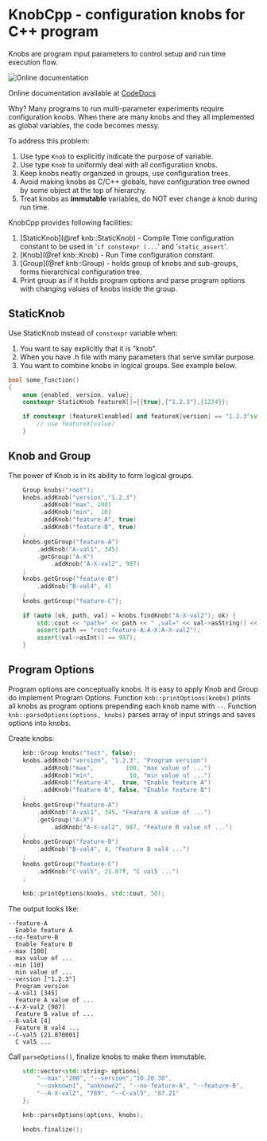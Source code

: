 # KnobCpp - configuration knobs for C++ program 
Knobs are program input parameters to control setup
and run time execution flow. 

![Online documentation](https://codedocs.xyz/curoles/knobcpp.svg)

Online documentation available at [CodeDocs](https://codedocs.xyz/curoles/knobcpp/)

Why? Many programs to run multi-parameter experiments require configuration knobs.
When there are many knobs and they all implemented as global variables,
the code becomes messy.

To address this problem:
 1. Use type `Knob` to explicitly indicate the purpose of variable.
 2. Use type `Knob` to uniformly deal with
    all configuration knobs.
 3. Keep knobs neatly organized in groups, use configuration trees.
 4. Avoid making knobs as C/C++ globals, have configuration tree owned
    by some object at the top of hierarchy.
 5. Treat knobs as **immutable** variables, do NOT ever change a knob
    during run time.

KnobCpp provides following facilities:
 1. [StaticKnob](@ref knb::StaticKnob) - Compile Time configuration constant
    to be used in '`if constexpr (...`' and '`static_assert`'.
 2. [Knob](@ref knb::Knob) - Run Time configuration constant.
 3. [Group](@ref knb::Group) - holds group of knobs and sub-groups,
    forms hierarchical configuration tree. 
 4. Print group as if it holds program options
    and parse program options with changing values of knobs inside the group.


## StaticKnob

Use StaticKnob instead of `constexpr` variable when:
 1. You want to say explicitly that it is "knob".
 2. When you have .h file with many parameters that serve
    similar purpose.
 3. You want to combine knobs in logical groups. See example below.

```cpp
bool some_function()
{
    enum {enabled, version, value};
    constexpr StaticKnob featureX[]={{true},{"1.2.3"},{1234}};

    if constexpr (featureX[enabled] and featureX[version] == "1.2.3"sv) {
        // use featureX[value]
    }
```

## Knob and Group

The power of Knob is in its ability to form logical groups.

```cpp
    Group knobs("root");
    knobs.addKnob("version","1.2.3")
         .addKnob("max", 100)
         .addKnob("min",  10)
         .addKnob("feature-A", true)
         .addKnob("feature-B", true)
    ;
    knobs.getGroup("feature-A")
        .addKnob("A-val1", 345)
        .getGroup("A-X")
            .addKnob("A-X-val2", 987)
    ;
    knobs.getGroup("feature-B")
        .addKnob("B-val4", 4)
    ;
    knobs.getGroup("feature-C");

    if (auto [ok, path, val] = knobs.findKnob("A-X-val2"); ok) {
        std::cout << "path=" << path << " ,val=" << val->asString() << std::endl;
        assert(path == "root:feature-A:A-X:A-X-val2");
        assert(val->asInt() == 987);
    }
```

## Program Options

Program options are conceptually knobs. It is easy to apply Knob and Group
do implement Program Options.
Function `knb::printOptions(knobs)` prints all knobs as program options
prepending each knob name with `--`.
Function `knb::parseOptions(options, knobs)` parses array of input strings
and saves options into knobs.

Create knobs:

```cpp
    knb::Group knobs("test", false);
    knobs.addKnob("version", "1.2.3", "Program version")
         .addKnob("max",         100, "max value of ...")
         .addKnob("min",          10, "min value of ...")
         .addKnob("feature-A",  true, "Enable feature A")
         .addKnob("feature-B", false, "Enable feature B")
    ;
    knobs.getGroup("feature-A")
        .addKnob("A-val1", 345, "Feature A value of ...")
        .getGroup("A-X")
            .addKnob("A-X-val2", 987, "Feature B value of ...")
    ;
    knobs.getGroup("feature-B")
        .addKnob("B-val4", 4, "Feature B val4 ...")
    ;
    knobs.getGroup("feature-C")
        .addKnob("C-val5", 21.87f, "C val5 ...")
    ;

    knb::printOptions(knobs, std::cout, 50);
```

The output looks like:

```terminal
--feature-A
  Enable feature A
--no-feature-B
  Enable feature B
--max [100]
  max value of ...
--min [10]
  min value of ...
--version ["1.2.3"]
  Program version
--A-val1 [345]
  Feature A value of ...
--A-X-val2 [987]
  Feature B value of ...
--B-val4 [4]
  Feature B val4 ...
--C-val5 [21.870001]
  C val5 ...
```

Call `parseOptions()`, finalize knobs to make them immutable.
```cpp
    std::vector<std::string> options{
        "--max","200", "--version","10.20.30",
        "--unknown1", "unknown2", "--no-feature-A", "--feature-B",
        "--A-X-val2", "789", "--C-val5", "87.21"
    };

    knb::parseOptions(options, knobs);

    knobs.finalize();
```


